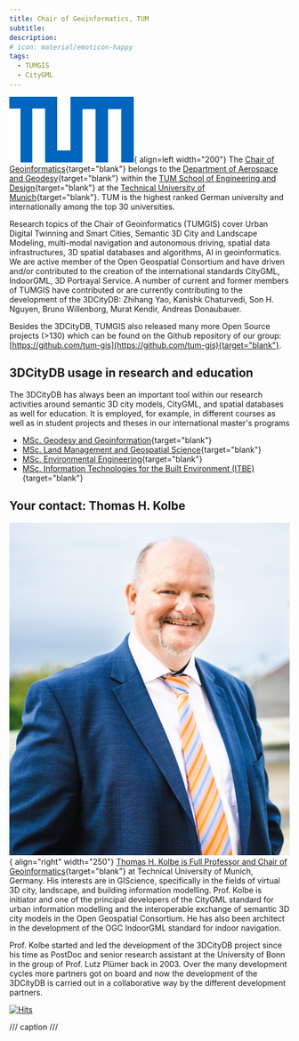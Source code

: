 ```yaml
---
title: Chair of Geoinformatics, TUM
subtitle:
description:
# icon: material/emoticon-happy
tags:
  - TUMGIS
  - CityGML
---
```

![alt text](assets/TUMLogo_oZ_Vollfl_blau_RGB.png){ align=left width="200"}
The [Chair of Geoinformatics](https://www.asg.ed.tum.de/en/gis/){target="blank"} belongs to the [Department of Aerospace and Geodesy](https://www.asg.ed.tum.de/asg/){target="blank"} within the [TUM School of Engineering and Design](https://www.ed.tum.de/){target="blank"} at the [Technical University of Munich](https://www.tum.de){target="blank"}. TUM is the highest ranked German university and internationally among the top 30 universities. 

Research topics of the Chair of Geoinformatics (TUMGIS) cover Urban Digital Twinning and Smart Cities, Semantic 3D City and Landscape Modeling, multi-modal navigation and autonomous driving, spatial data infrastructures, 3D spatial databases and algorithms, AI in geoinformatics. We are active member of the Open Geospatial Consortium and have driven and/or contributed to the creation of the international standards CityGML, IndoorGML, 3D Portrayal Service. A number of current and former members of TUMGIS have contributed or are currently contributing to the development of the 3DCityDB: Zhihang Yao, Kanishk Chaturvedi, Son H. Nguyen, Bruno Willenborg, Murat Kendir, Andreas Donaubauer.

Besides the 3DCityDB, TUMGIS also released many more Open Source projects (>130) which can be found on the Github repository of our group: [https://github.com/tum-gis](https://github.com/tum-gis){target="blank"}.

## 3DCityDB usage in research and education

The 3DCityDB has always been an important tool within our research activities around semantic 3D city models, CityGML, and spatial databases as well for education. It is employed, for example, in different courses as well as in student projects and theses in our international master's programs

- [MSc. Geodesy and Geoinformation](https://www.ed.tum.de/en/ed/studies/degree-programs/geodesy-and-geoinformation-m-sc/){target="blank"}
- [MSc. Land Management and Geospatial Science](https://www.ed.tum.de/en/ed/studies/degree-programs/land-management-and-geospatial-science-m-sc/){target="blank"}
- [MSc. Environmental Engineering](https://www.ed.tum.de/en/ed/studies/degree-programs/environmental-engineering-m-sc/){target="blank"}
- [MSc. Information Technologies for the Built Environment (ITBE)](https://www.ed.tum.de/en/ed/studies/degree-programs/information-technologies-for-the-built-environment-m-sc/){target="blank"} 

## Your contact: Thomas H. Kolbe

![Thomas H. Kolbe](assets/thkolbe.jpg){ align="right" width="250"} [Thomas H. Kolbe is Full Professor and Chair of Geoinformatics](https://www.asg.ed.tum.de/en/gis/our-team/staff/prof-thomas-h-kolbe/){target="blank"} at Technical University of Munich, Germany. His interests are in GIScience, specifically in the fields of virtual 3D city, landscape, and building information modelling. Prof. Kolbe is initiator and one of the principal developers of the CityGML standard for urban information modelling and the interoperable exchange of semantic 3D city models in the Open Geospatial Consortium. He has also been architect in the development of the OGC IndoorGML standard for indoor navigation. 

Prof. Kolbe started and led the development of the 3DCityDB project since his time as PostDoc and senior research assistant at the University of Bonn in the group of Prof. Lutz Plümer back in 2003. Over the many development cycles more partners got on board and now the development of the 3DCityDB is carried out in a collaborative way by the different development partners.

[![Hits](https://hits.seeyoufarm.com/api/count/incr/badge.svg?url=https%3A%2F%2F3dcitydb.github.io%2F3dcitydb-mkdocs%2Fpartners%2Ftum-gis%2F&count_bg=%2379C83D&title_bg=%23555555&icon=&icon_color=%23E7E7E7&title=Visitors&edge_flat=false)](https://hits.seeyoufarm.com/#history)

/// caption
///
